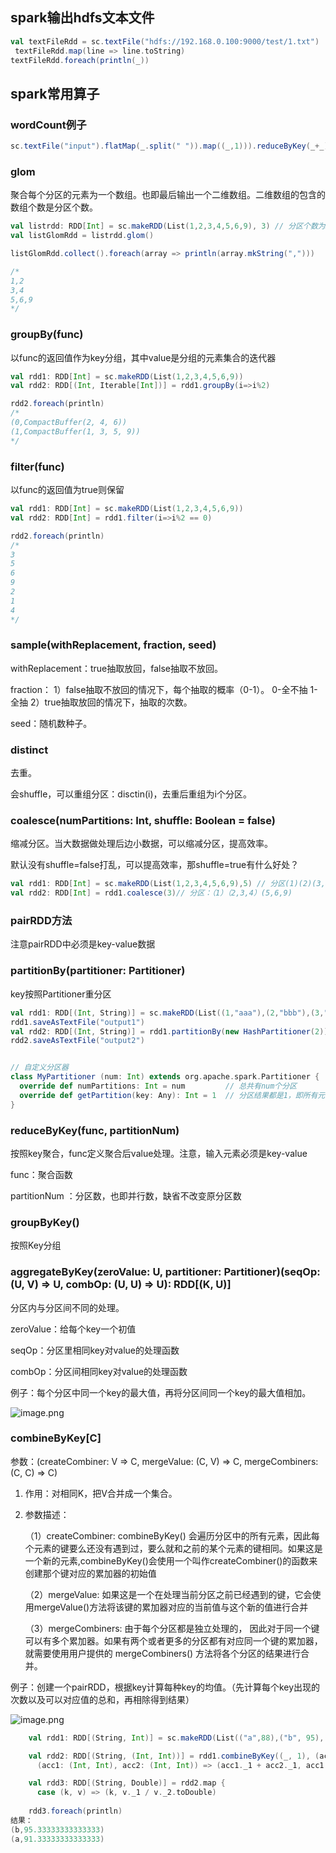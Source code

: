 ## spark输出hdfs文本文件

```scala
val textFileRdd = sc.textFile("hdfs://192.168.0.100:9000/test/1.txt")
 textFileRdd.map(line => line.toString)
textFileRdd.foreach(println(_))
```



## spark常用算子

### **wordCount例子**

```scala
sc.textFile("input").flatMap(_.split(" ")).map((_,1))).reduceByKey(_+_)	
```





### **glom**

聚合每个分区的元素为一个数组。也即最后输出一个二维数组。二维数组的包含的数组个数是分区个数。

```scala
val listrdd: RDD[Int] = sc.makeRDD(List(1,2,3,4,5,6,9), 3) // 分区个数为3
val listGlomRdd = listrdd.glom()

listGlomRdd.collect().foreach(array => println(array.mkString(",")))

/*
1,2
3,4
5,6,9
*/
```



### **groupBy(func)**

以func的返回值作为key分组，其中value是分组的元素集合的迭代器

```SCALA
val rdd1: RDD[Int] = sc.makeRDD(List(1,2,3,4,5,6,9))
val rdd2: RDD[(Int, Iterable[Int])] = rdd1.groupBy(i=>i%2)

rdd2.foreach(println)
/*
(0,CompactBuffer(2, 4, 6))
(1,CompactBuffer(1, 3, 5, 9))
*/
```



### **filter(func)**

以func的返回值为true则保留

```SCALA
val rdd1: RDD[Int] = sc.makeRDD(List(1,2,3,4,5,6,9))
val rdd2: RDD[Int] = rdd1.filter(i=>i%2 == 0)

rdd2.foreach(println)
/*
3
5
6
9
2
1
4
*/
```



### **sample(withReplacement, fraction, seed)**

withReplacement：true抽取放回，false抽取不放回。

fraction：
 1）false抽取不放回的情况下，每个抽取的概率（0-1）。
 0-全不抽
 1-全抽
 2）true抽取放回的情况下，抽取的次数。

seed：随机数种子。



### **distinct**

去重。

会shuffle，可以重组分区：disctin(i)，去重后重组为i个分区。



### **coalesce(numPartitions: Int, shuffle: Boolean = false)**

缩减分区。当大数据做处理后边小数据，可以缩减分区，提高效率。

默认没有shuffle=false打乱，可以提高效率，那shuffle=true有什么好处？

```SCALA
val rdd1: RDD[Int] = sc.makeRDD(List(1,2,3,4,5,6,9),5) // 分区(1)(2)(3,4)(5)(6,9)
val rdd2: RDD[Int] = rdd1.coalesce(3)// 分区：（1）（2,3,4）(5,6,9)
```



### **pairRDD方法**

注意pairRDD中必须是key-value数据



### **partitionBy(partitioner: Partitioner)**

key按照Partitioner重分区

```scala
val rdd1: RDD[(Int, String)] = sc.makeRDD(List((1,"aaa"),(2,"bbb"),(3,"ccc"), (4,"ddd")),4)
rdd1.saveAsTextFile("output1")
val rdd2: RDD[(Int, String)] = rdd1.partitionBy(new HashPartitioner(2)) // 2个分区，key与分区数取模得到分区号
rdd2.saveAsTextFile("output2")


// 自定义分区器
class MyPartitioner (num: Int) extends org.apache.spark.Partitioner {
  override def numPartitions: Int = num			// 总共有num个分区
  override def getPartition(key: Any): Int = 1	// 分区结果都是1，即所有元素都放到分区1
}
```



### **reduceByKey(func, partitionNum)**

按照key聚合，func定义聚合后value处理。注意，输入元素必须是key-value

func：聚合函数

partitionNum ：分区数，也即并行数，缺省不改变原分区数



### **groupByKey()**

按照Key分组



### **aggregateByKey(zeroValue: U, partitioner: Partitioner)(seqOp: (U, V) => U,    combOp: (U, U) => U): RDD[(K, U)]**

分区内与分区间不同的处理。

zeroValue：给每个key一个初值

seqOp：分区里相同key对value的处理函数

combOp：分区间相同key对value的处理函数

例子：每个分区中同一个key的最大值，再将分区间同一个key的最大值相加。

![image.png](https://i.loli.net/2019/12/12/YNTuB2t51cDL8Xq.png)









### **combineByKey[C]**

参数：(createCombiner: V => C,  mergeValue: (C, V) => C,  mergeCombiners: (C, C) => C)

1. 作用：对相同K，把V合并成一个集合。

2. 参数描述：

   （1）createCombiner: combineByKey() 会遍历分区中的所有元素，因此每个元素的键要么还没有遇到过，要么就和之前的某个元素的键相同。如果这是一个新的元素,combineByKey()会使用一个叫作createCombiner()的函数来创建那个键对应的累加器的初始值

   （2）mergeValue: 如果这是一个在处理当前分区之前已经遇到的键，它会使用mergeValue()方法将该键的累加器对应的当前值与这个新的值进行合并

   （3）mergeCombiners: 由于每个分区都是独立处理的， 因此对于同一个键可以有多个累加器。如果有两个或者更多的分区都有对应同一个键的累加器， 就需要使用用户提供的 mergeCombiners() 方法将各个分区的结果进行合并。

例子：创建一个pairRDD，根据key计算每种key的均值。（先计算每个key出现的次数以及可以对应值的总和，再相除得到结果）



![image.png](https://i.loli.net/2019/12/12/ZgqyfETsCDeoWnV.png)

```SCALA
    val rdd1: RDD[(String, Int)] = sc.makeRDD(List(("a",88),("b", 95),("a",91), ("b",93), ("a", 95), ("b",98)), 2)

    val rdd2: RDD[(String, (Int, Int))] = rdd1.combineByKey((_, 1), (acc: (Int, Int), v) => (acc._1 + v, acc._2 + 1),
      (acc1: (Int, Int), acc2: (Int, Int)) => (acc1._1 + acc2._1, acc1._2 + acc2._2))

    val rdd3: RDD[(String, Double)] = rdd2.map {
      case (k, v) => (k, v._1 / v._2.toDouble)
        
    rdd3.foreach(println)
结果：
(b,95.33333333333333)
(a,91.33333333333333)
```

